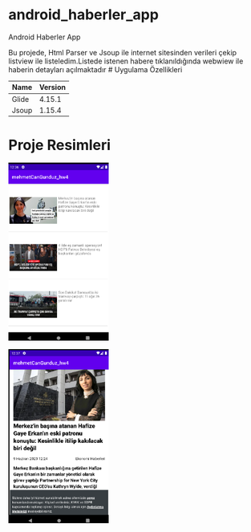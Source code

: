 # android_haberler_app
Android Haberler App
<p>
Bu projede, Html Parser ve Jsoup ile internet sitesinden verileri çekip listview ile listeledim.Listede istenen habere tıklanıldığında webwiew ile haberin detayları açılmaktadır
# Uygulama Özellikleri

  Name      |      Version
 ------------- | ------------- 
 Glide         | 4.15.1        
 Jsoup         | 1.15.4        

</p>

# Proje Resimleri
  
 <p> 
  <a href="https://github.com/Mehmetjr/android_haberler_app/blob/main/images/news1.png" target="_blank">
  <img src="https://github.com/Mehmetjr/android_haberler_app/blob/main/images/news1.png" width="200" style="max-width:100;">
  </a>
  <p> 
  <a href="https://github.com/Mehmetjr/android_haberler_app/blob/main/images/news2.png" target="_blank">
  <img src="https://github.com/Mehmetjr/android_haberler_app/blob/main/images/news2.png" width="200" style="max-width:100;">
  </a>
  </p>
  
